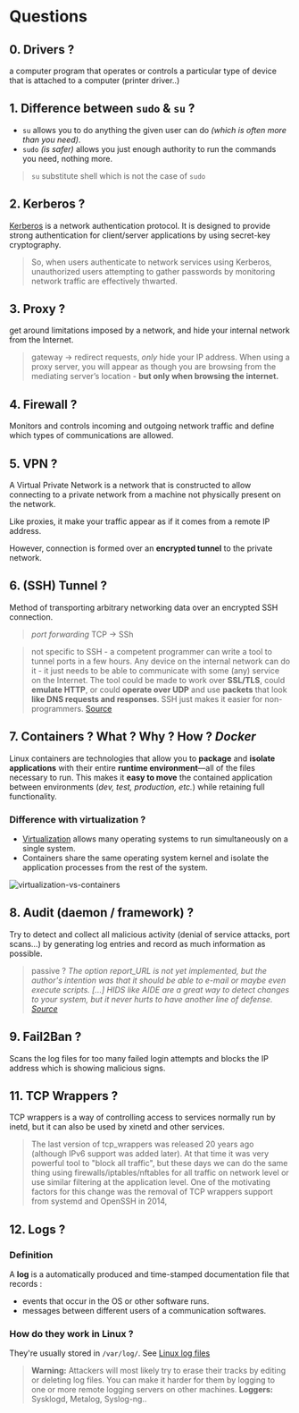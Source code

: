 # Questions

## 0. Drivers ?

a computer program that operates or controls a particular type of device that is attached to a computer (printer driver..)

## 1. Difference between  `sudo` & `su` ?

- `su` allows you to do anything the given user can do *(which is often more than you need)*. 
- `sudo` *(is safer)* allows you just enough authority to run the commands you need, nothing more.
> `su` substitute shell which is not the case of `sudo`

## 2. Kerberos ?

[Kerberos](http://web.mit.edu/kerberos/) is a network authentication protocol. It is designed to provide strong authentication for client/server applications by using secret-key cryptography.

> So, when users authenticate to network services using Kerberos, unauthorized users attempting to gather passwords by monitoring network traffic are effectively thwarted.

## 3. Proxy ?

get around limitations imposed by a network, and hide your internal network from the Internet.
> gateway → redirect requests, *only* hide your IP address. When using a proxy server, you will appear as though you are browsing from the mediating server’s location - **but only when browsing the internet.**

## 4. Firewall ?

Monitors and controls incoming and outgoing network traffic and define which types of communications are allowed.

## 5. VPN ?

A Virtual Private Network is a network that is constructed to allow connecting to a private network from a machine not physically present on the network.

Like proxies, it make your traffic appear as if it comes from a remote IP address. 

However, connection is formed over an **encrypted tunnel** to the private network.

## 6. (SSH) Tunnel ?

Method of transporting arbitrary networking data over an encrypted SSH connection.
> *port forwarding* TCP  → SSh

> not specific to SSH - a competent programmer can write a tool to tunnel ports in a few hours. Any device on the internal network can do it - it just needs to be able to communicate with some (any) service on the Internet. The tool could be made to work over **SSL/TLS**, could **emulate HTTP**, or could **operate over UDP** and use **packets** that look **like DNS requests and responses**. SSH just makes it easier for non-programmers. [Source](https://www.ssh.com/ssh/tunneling/)

## 7. Containers ? What ? Why ? How ? *Docker*

Linux containers are technologies that allow you to **package** and **isolate applications** with their entire **runtime environment**—all of the files necessary to run. This makes it **easy to move** the contained application between environments (*dev, test, production, etc.*) while retaining full functionality.

### Difference with virtualization ?
- [Virtualization](https://www.redhat.com/en/topics/virtualization) allows many operating systems to run simultaneously on a single system.
- Containers share the same operating system kernel and isolate the application processes from the rest of the system.

![virtualization-vs-containers](https://www.redhat.com/cms/managed-files/virtualization-vs-containers.png)

## 8. Audit (daemon / framework) ?

Try to detect and collect all malicious activity (denial of service attacks, port scans...) by generating log entries and record as much information as possible.
> passive ? *The option report_URL is not yet implemented, but the author's intention was that it should be able to e-mail or maybe even execute scripts. [...] HIDS like AIDE are a great way to detect changes to your system, but it never hurts to have another line of defense. [Source](https://wiki.gentoo.org/wiki/Security_Handbook/Intrusion_detection)*

## 9. Fail2Ban ?

Scans the log files for too many failed login attempts and blocks the IP address which is showing malicious signs.

## 11. TCP Wrappers ?

TCP wrappers is a way of controlling access to services normally run by inetd, but it can also be used by xinetd and other services.

> The last version of tcp_wrappers was released 20 years ago (although IPv6 support was added later). At that time it was very powerful tool to "block all traffic", but these days we can do the same thing using firewalls/iptables/nftables for all traffic on network level or use similar filtering at the application level. One of the motivating factors for this change was the removal of TCP wrappers support from systemd and OpenSSH in 2014, 

## 12. Logs ?

### Definition 

A **log** is a automatically produced and time-stamped documentation file that records :
- events that occur in the OS or other software runs.
- messages between different users of a communication softwares.

### How do they work in Linux ?

They're usually stored in `/var/log/`. See [Linux log files](https://www.cyberciti.biz/faq/linux-log-files-location-and-how-do-i-view-logs-files/)

> **Warning:** Attackers will most likely try to erase their tracks by editing or deleting log files. You can make it harder for them by logging to one or more remote logging servers on other machines.
> **Loggers:** Sysklogd, Metalog, Syslog-ng..
